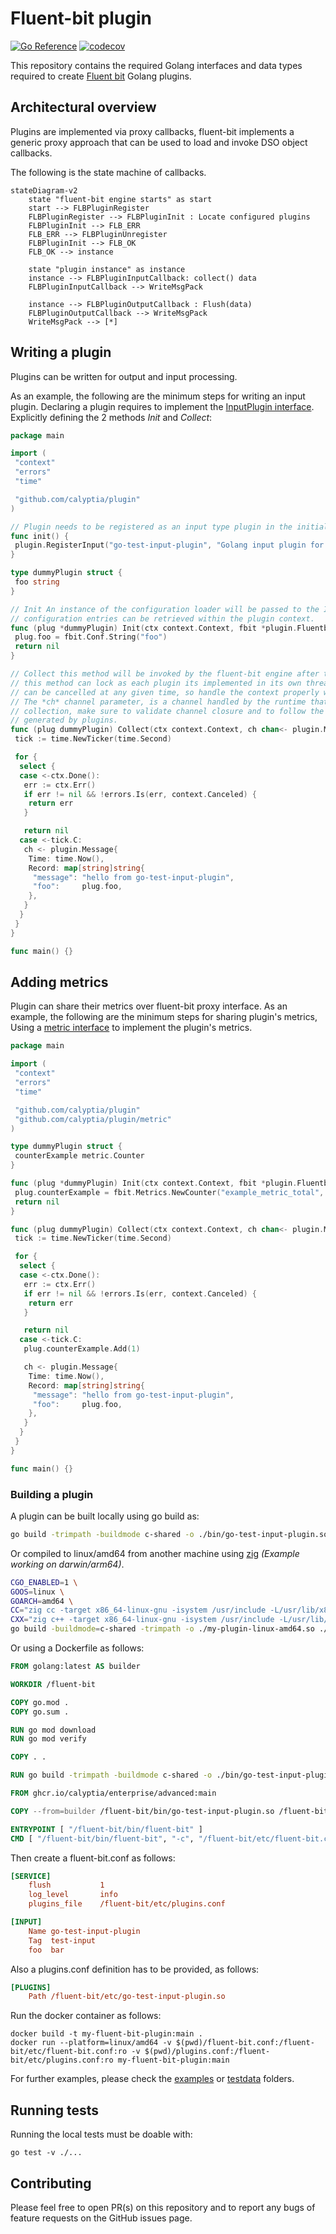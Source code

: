 # Fluent-bit plugin

[![Go Reference](https://pkg.go.dev/badge/github.com/calyptia/plugin.svg)](https://pkg.go.dev/github.com/calyptia/plugin)
[![codecov](https://codecov.io/gh/calyptia/plugin/branch/main/graph/badge.svg?token=VP4Y8DAHGZ)](https://app.codecov.io/gh/chronosphereio/calyptia-plugin)

This repository contains the required Golang interfaces and data types
required to create [Fluent bit](https://fluentbit.io) Golang plugins.

## Architectural overview

Plugins are implemented via proxy callbacks, fluent-bit implements a generic proxy
approach that can be used to load and invoke DSO object callbacks.

The following is the state machine of callbacks.

```mermaid
stateDiagram-v2
    state "fluent-bit engine starts" as start
    start --> FLBPluginRegister
    FLBPluginRegister --> FLBPluginInit : Locate configured plugins
    FLBPluginInit --> FLB_ERR
    FLB_ERR --> FLBPluginUnregister
    FLBPluginInit --> FLB_OK
    FLB_OK --> instance

    state "plugin instance" as instance
    instance --> FLBPluginInputCallback: collect() data
    FLBPluginInputCallback --> WriteMsgPack

    instance --> FLBPluginOutputCallback : Flush(data)
    FLBPluginOutputCallback --> WriteMsgPack
    WriteMsgPack --> [*]
```

## Writing a plugin

Plugins can be written for output and input processing.

As an example, the following are the minimum steps for writing an input plugin.
Declaring a plugin requires to implement the [InputPlugin interface](./plugin.go).
Explicitly defining the 2 methods *Init* and *Collect*:

```go
package main

import (
 "context"
 "errors"
 "time"

 "github.com/calyptia/plugin"
)

// Plugin needs to be registered as an input type plugin in the initialisation phase
func init() {
 plugin.RegisterInput("go-test-input-plugin", "Golang input plugin for testing", &dummyPlugin{})
}

type dummyPlugin struct {
 foo string
}

// Init An instance of the configuration loader will be passed to the Init method so all the required
// configuration entries can be retrieved within the plugin context.
func (plug *dummyPlugin) Init(ctx context.Context, fbit *plugin.Fluentbit) error {
 plug.foo = fbit.Conf.String("foo")
 return nil
}

// Collect this method will be invoked by the fluent-bit engine after the initialisation is successful
// this method can lock as each plugin its implemented in its own thread. Be aware that the main context
// can be cancelled at any given time, so handle the context properly within this method.
// The *ch* channel parameter, is a channel handled by the runtime that will receive messages from the plugin
// collection, make sure to validate channel closure and to follow the `plugin.Message` struct for messages
// generated by plugins.
func (plug dummyPlugin) Collect(ctx context.Context, ch chan<- plugin.Message) error {
 tick := time.NewTicker(time.Second)

 for {
  select {
  case <-ctx.Done():
   err := ctx.Err()
   if err != nil && !errors.Is(err, context.Canceled) {
    return err
   }

   return nil
  case <-tick.C:
   ch <- plugin.Message{
    Time: time.Now(),
    Record: map[string]string{
     "message": "hello from go-test-input-plugin",
     "foo":     plug.foo,
    },
   }
  }
 }
}

func main() {}

```

## Adding metrics

Plugin can share their metrics over fluent-bit proxy interface.
As an example, the following are the minimum steps for sharing plugin's metrics,
Using a [metric interface](./metric/metric.go) to implement the plugin's metrics.

```go
package main

import (
 "context"
 "errors"
 "time"

 "github.com/calyptia/plugin"
 "github.com/calyptia/plugin/metric"
)

type dummyPlugin struct {
 counterExample metric.Counter
}

func (plug *dummyPlugin) Init(ctx context.Context, fbit *plugin.Fluentbit) error {
 plug.counterExample = fbit.Metrics.NewCounter("example_metric_total", "Total number of example metrics", "go-test-input-plugin")
 return nil
}

func (plug dummyPlugin) Collect(ctx context.Context, ch chan<- plugin.Message) error {
 tick := time.NewTicker(time.Second)

 for {
  select {
  case <-ctx.Done():
   err := ctx.Err()
   if err != nil && !errors.Is(err, context.Canceled) {
    return err
   }

   return nil
  case <-tick.C:
   plug.counterExample.Add(1)

   ch <- plugin.Message{
    Time: time.Now(),
    Record: map[string]string{
     "message": "hello from go-test-input-plugin",
     "foo":     plug.foo,
    },
   }
  }
 }
}

func main() {}
```

### Building a plugin

A plugin can be built locally using go build as:

```bash
go build -trimpath -buildmode c-shared -o ./bin/go-test-input-plugin.so .
```

Or compiled to linux/amd64 from another machine using [zig](https://ziglang.org/learn/overview/#zig-is-also-a-c-compiler)
*(Example working on darwin/arm64)*.

```bash
CGO_ENABLED=1 \
GOOS=linux \
GOARCH=amd64 \
CC="zig cc -target x86_64-linux-gnu -isystem /usr/include -L/usr/lib/x86_64-linux-gnu" \
CXX="zig c++ -target x86_64-linux-gnu -isystem /usr/include -L/usr/lib/x86_64-linux-gnu" \
go build -buildmode=c-shared -trimpath -o ./my-plugin-linux-amd64.so ./...
```

Or using a Dockerfile as follows:

```dockerfile
FROM golang:latest AS builder

WORKDIR /fluent-bit

COPY go.mod .
COPY go.sum .

RUN go mod download
RUN go mod verify

COPY . .

RUN go build -trimpath -buildmode c-shared -o ./bin/go-test-input-plugin.so .

FROM ghcr.io/calyptia/enterprise/advanced:main

COPY --from=builder /fluent-bit/bin/go-test-input-plugin.so /fluent-bit/etc/

ENTRYPOINT [ "/fluent-bit/bin/fluent-bit" ]
CMD [ "/fluent-bit/bin/fluent-bit", "-c", "/fluent-bit/etc/fluent-bit.conf" ]
```

Then create a fluent-bit.conf as follows:

```ini
[SERVICE]
    flush           1
    log_level       info
    plugins_file    /fluent-bit/etc/plugins.conf

[INPUT]
    Name go-test-input-plugin
    Tag  test-input
    foo  bar
```

Also a plugins.conf definition has to be provided, as follows:

```ini
[PLUGINS]
    Path /fluent-bit/etc/go-test-input-plugin.so
```

Run the docker container as follows:

```shell
docker build -t my-fluent-bit-plugin:main .
docker run --platform=linux/amd64 -v $(pwd)/fluent-bit.conf:/fluent-bit/etc/fluent-bit.conf:ro -v $(pwd)/plugins.conf:/fluent-bit/etc/plugins.conf:ro my-fluent-bit-plugin:main
```

For further examples, please check the [examples](./examples) or [testdata](./testdata) folders.

## Running tests

Running the local tests must be doable with:

```shell
go test -v ./...
```

## Contributing

Please feel free to open PR(s) on this repository and to report any bugs of feature requests
on the GitHub issues page.
